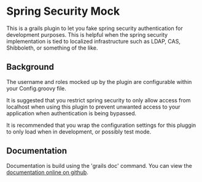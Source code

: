Spring Security Mock
===================

This is a grails plugin to let you fake spring security authentication
for development purposes.  This is helpful when the spring security
implementation is tied to localized infrastructure such as LDAP, CAS,
Shibboleth, or something of the like.

Background
----------

The username and roles mocked up by the plugin are configurable
within your Config.groovy file.

It is suggested that you restrict spring security to only allow
access from localhost when using this plugin to prevent unwanted
access to your application when authentication is being bypassed.

It is recommended that you wrap the configuration settings for this
pluggin to only load when in development, or possibly test mode.

Documentation
-------------

Documentation is build using the 'grails doc' command.  You can
view the [documentation online on github](http://aaronzirbes.github.com/grails-spring-security-mock/docs/guide/).
